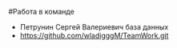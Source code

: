 #Работа в команде<br>

- Петрунин Сергей Валериевич база данных
- https://github.com/wladigggM/TeamWork.git
 
 
